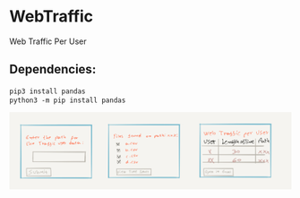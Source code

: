 # WebTraffic
Web Traffic Per User


## Dependencies: 
    pip3 install pandas
    python3 -m pip install pandas
    
![Design](https://github.com/rigogsilva/WebTraffic/blob/master/Design/Wireframe.jpeg)
